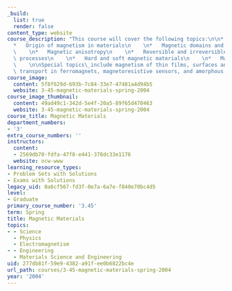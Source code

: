 ```yaml
---
_build:
  list: true
  render: false
content_type: website
course_description: "This course will cover the following topics:\n\n*   Magnetostatics\n\
  *   Origin of magnetism in materials\n    \n*   Magnetic domains and domain walls\n\
  \    \n*   Magnetic anisotropy\n    \n*   Reversible and irreversible magnetization\
  \ processes\n    \n*   Hard and soft magnetic materials\n    \n*   Magnetic recording\n\
  \    \n\nSpecial topics\_include magnetism of thin films, surfaces and fine particles;\
  \ transport in ferromagnets, magnetoresistive sensors, and amorphous magnetic materials.\n"
course_image:
  content: 5f8f629d-693b-7c84-33e7-47481a4d94b5
  website: 3-45-magnetic-materials-spring-2004
course_image_thumbnail:
  content: 49ad49c1-342d-5e4f-20a5-89f65d470463
  website: 3-45-magnetic-materials-spring-2004
course_title: Magnetic Materials
department_numbers:
- '3'
extra_course_numbers: ''
instructors:
  content:
  - 2569db70-fdfa-47f8-e441-378dc33e1176
  website: ocw-www
learning_resource_types:
- Problem Sets with Solutions
- Exams with Solutions
legacy_uid: 0a6cf567-fd3f-0e7a-6a7e-f840e70bc4d5
level:
- Graduate
primary_course_number: '3.45'
term: Spring
title: Magnetic Materials
topics:
- - Science
  - Physics
  - Electromagnetism
- - Engineering
  - Materials Science and Engineering
uid: 277db81f-59e9-4382-a91f-ee0b6822bc4e
url_path: courses/3-45-magnetic-materials-spring-2004
year: '2004'
---
```


